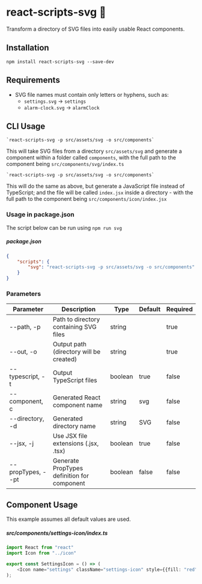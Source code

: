 # react-scripts-svg :rocket:

Transform a directory of SVG files into easily usable React components.

## Installation

```shell
npm install react-scripts-svg --save-dev
```

## Requirements

- SVG file names must contain only letters or hyphens, such as:
    - `settings.svg` -> `settings`
    - `alarm-clock.svg` -> `alarmClock`

## CLI Usage

    `react-scripts-svg -p src/assets/svg -o src/components`

This will take SVG files from a directory `src/assets/svg` and generate a component within a folder called `components`,
with the full path to the component being `src/components/svg/index.ts`

    `react-scripts-svg -p src/assets/svg -o src/components`

This will do the same as above, but generate a JavaScript file instead of TypeScript; and the file will be
called `index.jsx` inside a directory - with the full path to the component being `src/components/icon/index.jsx`

### Usage in package.json

The script below can be run using `npm run svg`

##### package.json

```json
{
    "scripts": {
        "svg": "react-scripts-svg -p src/assets/svg -o src/components"
    }
}
```

### Parameters

| Parameter           | Description                                 | Type    | Default | Required |
|---------------------|---------------------------------------------|---------|---------|----------|
| --path, -p          | Path to directory containing SVG files      | string  |         | true     |
| --out, -o           | Output path (directory will be created)     | string  |         | true     |
| --typescript, -t    | Output TypeScript files                     | boolean | true    | false    |
| --component, c      | Generated React component name              | string  | svg     | false    |
| --directory, -d     | Generated directory name                    | string  | SVG     | false    |
| --jsx, -j           | Use JSX file extensions (.jsx, .tsx)        | boolean | true    | false    |
| --propTypes, --pt   | Generate PropTypes definition for component | boolean | false   | false    |

## Component Usage

This example assumes all default values are used.

##### src/components/settings-icon/index.ts

```typescript jsx
import React from "react"
import Icon from "../icon"

export const SettingsIcon = () => (
    <Icon name="settings" className="settings-icon" style={{fill: "red"}}/>
);
```
